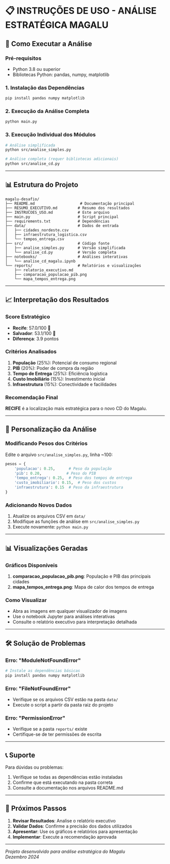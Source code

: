 # 📋 INSTRUÇÕES DE USO - ANÁLISE ESTRATÉGICA MAGALU

## 🚀 Como Executar a Análise

### Pré-requisitos
- Python 3.8 ou superior
- Bibliotecas Python: pandas, numpy, matplotlib

### 1. Instalação das Dependências
```bash
pip install pandas numpy matplotlib
```

### 2. Execução da Análise Completa
```bash
python main.py
```

### 3. Execução Individual dos Módulos
```bash
# Análise simplificada
python src/analise_simples.py

# Análise completa (requer bibliotecas adicionais)
python src/analise_cd.py
```

---

## 📊 Estrutura do Projeto

```
magalu-desafio/
├── README.md                    # Documentação principal
├── RESUMO_EXECUTIVO.md         # Resumo dos resultados
├── INSTRUCOES_USO.md           # Este arquivo
├── main.py                     # Script principal
├── requirements.txt            # Dependências
├── data/                       # Dados de entrada
│   ├── cidades_nordeste.csv
│   ├── infraestrutura_logistica.csv
│   └── tempos_entrega.csv
├── src/                        # Código fonte
│   ├── analise_simples.py      # Versão simplificada
│   └── analise_cd.py           # Versão completa
├── notebooks/                  # Análises interativas
│   └── analise_cd_magalu.ipynb
└── reports/                    # Relatórios e visualizações
    ├── relatorio_executivo.md
    ├── comparacao_populacao_pib.png
    └── mapa_tempos_entrega.png
```

---

## 📈 Interpretação dos Resultados

### Score Estratégico
- **Recife**: 57.0/100 🥇
- **Salvador**: 53.1/100 🥈
- **Diferença**: 3.9 pontos

### Critérios Analisados
1. **População** (25%): Potencial de consumo regional
2. **PIB** (20%): Poder de compra da região
3. **Tempo de Entrega** (25%): Eficiência logística
4. **Custo Imobiliário** (15%): Investimento inicial
5. **Infraestrutura** (15%): Conectividade e facilidades

### Recomendação Final
**RECIFE** é a localização mais estratégica para o novo CD do Magalu.

---

## 🔧 Personalização da Análise

### Modificando Pesos dos Critérios
Edite o arquivo `src/analise_simples.py`, linha ~100:

```python
pesos = {
    'populacao': 0.25,      # Peso da população
    'pib': 0.20,           # Peso do PIB
    'tempo_entrega': 0.25,  # Peso dos tempos de entrega
    'custo_imobiliario': 0.15,  # Peso dos custos
    'infraestrutura': 0.15  # Peso da infraestrutura
}
```

### Adicionando Novos Dados
1. Atualize os arquivos CSV em `data/`
2. Modifique as funções de análise em `src/analise_simples.py`
3. Execute novamente: `python main.py`

---

## 📊 Visualizações Geradas

### Gráficos Disponíveis
1. **comparacao_populacao_pib.png**: População e PIB das principais cidades
2. **mapa_tempos_entrega.png**: Mapa de calor dos tempos de entrega

### Como Visualizar
- Abra as imagens em qualquer visualizador de imagens
- Use o notebook Jupyter para análises interativas
- Consulte o relatório executivo para interpretação detalhada

---

## 🛠️ Solução de Problemas

### Erro: "ModuleNotFoundError"
```bash
# Instale as dependências básicas
pip install pandas numpy matplotlib
```

### Erro: "FileNotFoundError"
- Verifique se os arquivos CSV estão na pasta `data/`
- Execute o script a partir da pasta raiz do projeto

### Erro: "PermissionError"
- Verifique se a pasta `reports/` existe
- Certifique-se de ter permissões de escrita

---

## 📞 Suporte

Para dúvidas ou problemas:
1. Verifique se todas as dependências estão instaladas
2. Confirme que está executando na pasta correta
3. Consulte a documentação nos arquivos README.md

---

## 🎯 Próximos Passos

1. **Revisar Resultados**: Analise o relatório executivo
2. **Validar Dados**: Confirme a precisão dos dados utilizados
3. **Apresentar**: Use os gráficos e relatórios para apresentação
4. **Implementar**: Execute a recomendação aprovada

---

*Projeto desenvolvido para análise estratégica do Magalu*  
*Dezembro 2024*

